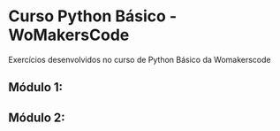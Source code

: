 # Curso Python Básico - WoMakersCode
Exercícios desenvolvidos no curso de Python Básico da Womakerscode

## Módulo 1:

## Módulo 2:
